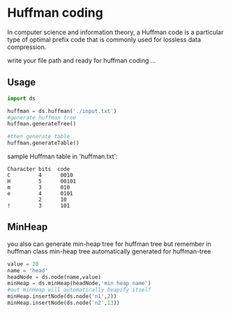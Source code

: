 # Huffman coding
In computer science and information theory, a Huffman code is a particular type of optimal prefix code that is commonly used for lossless data compression.

write your file path and ready for huffman coding ...

## Usage
```python
import ds

huffman = ds.huffman('./input.txt')
#generate huffman tree
huffman.generateTree()

#then generate table
huffman.generateTable()
```

sample Huffman table in 'huffman.txt':
```
Character bits  code
C         4      0010
H         5      00101
m         3      010
e         4      0101
          2      10
!         3      101
```

## MinHeap

you also can generate min-heap tree for huffman tree but remember in huffman class min-heap tree automatically generated for huffman-tree
```python
value = 20
name = 'head'
headNode = ds.node(name,value)
minHeap = ds.minHeap(headNode,'min heap name')
#out minHeap will automatically heapify itself
minHeap.insertNode(ds.node('n1',2))
minHeap.insertNode(ds.node('n2',13))
```


